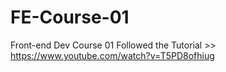 # FE-Course-01
Front-end Dev Course 01
Followed the Tutorial >> https://www.youtube.com/watch?v=T5PD8ofhiug
